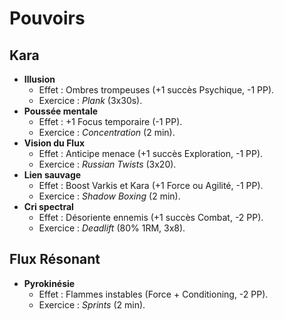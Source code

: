# Pouvoirs
## Kara
- **Illusion**  
  - Effet : Ombres trompeuses (+1 succès Psychique, -1 PP).  
  - Exercice : *Plank* (3x30s).  
- **Poussée mentale**  
  - Effet : +1 Focus temporaire (-1 PP).  
  - Exercice : *Concentration* (2 min).  
- **Vision du Flux**  
  - Effet : Anticipe menace (+1 succès Exploration, -1 PP).  
  - Exercice : *Russian Twists* (3x20).  
- **Lien sauvage**  
  - Effet : Boost Varkis et Kara (+1 Force ou Agilité, -1 PP).  
  - Exercice : *Shadow Boxing* (2 min).  
- **Cri spectral**  
  - Effet : Désoriente ennemis (+1 succès Combat, -2 PP).  
  - Exercice : *Deadlift* (80% 1RM, 3x8).  

## Flux Résonant
- **Pyrokinésie**  
  - Effet : Flammes instables (Force + Conditioning, -2 PP).  
  - Exercice : *Sprints* (2 min).  
